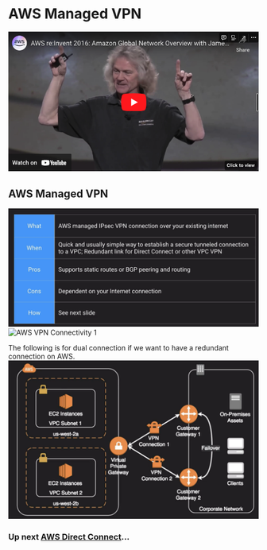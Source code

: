 # AWS Managed VPN

[![AWS Re:Invent 2016](../../assets/aws-re-invent.png)](https://www.youtube.com/watch?v=uj7Ting6Ckk&ab_channel=AmazonWebServices)

## AWS Managed VPN

![AWS Managed VPN](../../assets/amazon-vpn-what.png)
![AWS VPN Connectivity 1](../../assets/vpn-connection.png)

The following is for dual connection if we want to have a redundant connection on AWS.
![AWS VPN Connectivity](../../assets/virtual-private-gateway.png)

### Up next [AWS Direct Connect](../aws-direct-connect/README.md)...
